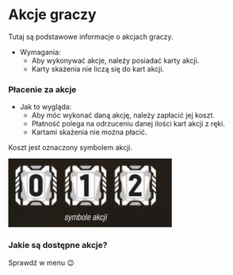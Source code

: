 # Akcje graczy

Tutaj są podstawowe informacje o akcjach graczy.

- Wymagania:
    - Aby wykonywać akcje, należy posiadać karty akcji. 
    - Karty skażenia nie liczą się do kart akcji.


### Płacenie za akcje

- Jak to wygląda:
    - Aby móc wykonać daną akcję, należy zapłacić jej koszt. 
    - Płatność polega na odrzuceniu danej ilości kart akcji z ręki.
    - Kartami skażenia nie można płacić.

Koszt jest oznaczony symbolem akcji.

![symbol-akcji.png](symbol-akcji.png)

### Jakie są dostępne akcje?
Sprawdź w menu :wink: